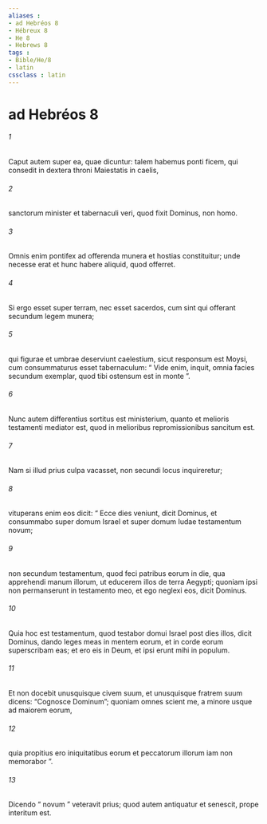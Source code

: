 ```yaml
---
aliases : 
- ad Hebréos 8
- Hébreux 8
- He 8
- Hebrews 8
tags : 
- Bible/He/8
- latin
cssclass : latin
---
```


# ad Hebréos 8

###### 1
Caput autem super ea, quae dicuntur: talem habemus ponti ficem, qui consedit in dextera throni Maiestatis in caelis, 
###### 2
sanctorum minister et tabernaculi veri, quod fixit Dominus, non homo.
###### 3
Omnis enim pontifex ad offerenda munera et hostias constituitur; unde necesse erat et hunc habere aliquid, quod offerret. 
###### 4
Si ergo esset super terram, nec esset sacerdos, cum sint qui offerant secundum legem munera; 
###### 5
qui figurae et umbrae deserviunt caelestium, sicut responsum est Moysi, cum consummaturus esset tabernaculum: “ Vide enim, inquit, omnia facies secundum exemplar, quod tibi ostensum est in monte ”. 
###### 6
Nunc autem differentius sortitus est ministerium, quanto et melioris testamenti mediator est, quod in melioribus repromissionibus sancitum est. 
###### 7
Nam si illud prius culpa vacasset, non secundi locus inquireretur; 
###### 8
vituperans enim eos dicit: “ Ecce dies veniunt, dicit Dominus, et consummabo super domum Israel et super domum Iudae testamentum novum; 
###### 9
non secundum testamentum, quod feci patribus eorum in die, qua apprehendi manum illorum, ut educerem illos de terra Aegypti; quoniam ipsi non permanserunt in testamento meo, et ego neglexi eos, dicit Dominus. 
###### 10
Quia hoc est testamentum, quod testabor domui Israel post dies illos, dicit Dominus, dando leges meas in mentem eorum, et in corde eorum superscribam eas; et ero eis in Deum, et ipsi erunt mihi in populum. 
###### 11
Et non docebit unusquisque civem suum, et unusquisque fratrem suum dicens: “Cognosce Dominum”; quoniam omnes scient me, a minore usque ad maiorem eorum, 
###### 12
quia propitius ero iniquitatibus eorum et peccatorum illorum iam non memorabor ”.
###### 13
Dicendo “ novum ” veteravit prius; quod autem antiquatur et senescit, prope interitum est.
